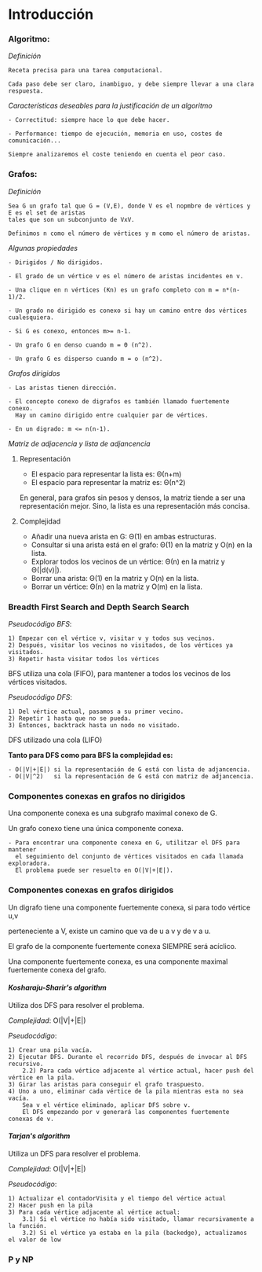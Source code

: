 # Introducción

### **Algoritmo:**

*Definición*
    
    Receta precisa para una tarea computacional. 
    
    Cada paso debe ser claro, inambiguo, y debe siempre llevar a una clara respuesta.
    
*Características deseables para la justificación de un algoritmo*

    - Correctitud: siempre hace lo que debe hacer.
    
    - Performance: tiempo de ejecución, memoria en uso, costes de comunicación...
    
    Siempre analizaremos el coste teniendo en cuenta el peor caso.



### **Grafos:**

*Definición*
    
    Sea G un grafo tal que G = (V,E), donde V es el nopmbre de vértices y E es el set de aristas 
    tales que son un subconjunto de VxV. 
    
    Definimos n como el número de vértices y m como el número de aristas. 
    
*Algunas propiedades*

    - Dirigidos / No dirigidos.
    
    - El grado de un vértice v es el número de aristas incidentes en v.
    
    - Una clique en n vértices (Kn) es un grafo completo con m = n*(n-1)/2.
    
    - Un grado no dirigido es conexo si hay un camino entre dos vértices cualesquiera.
    
    - Si G es conexo, entonces m>= n-1.
    
    - Un grafo G en denso cuando m = Θ (n^2).
    
    - Un grafo G es disperso cuando m = o (n^2).
    
    
    
*Grafos dirigidos*

    - Las aristas tienen dirección. 
    
    - El concepto conexo de digrafos es también llamado fuertemente conexo. 
      Hay un camino dirigido entre cualquier par de vértices.
      
    - En un digrado: m <= n(n-1). 
    
*Matriz de adjacencia y lista de adjancencia*

1) Representación
    - El espacio para representar la lista es: Θ(n+m)
    - El espacio para representar la matriz es: Θ(n^2)
    
    En general, para grafos sin pesos y densos, la matriz tiende a ser una representación mejor. 
    Sino, la lista es una representación más concisa. 
    
2) Complejidad
    
    - Añadir una nueva arista en G: Θ(1) en ambas estructuras.
    - Consultar si una arista está en el grafo: Θ(1) en la matriz y O(n) en la lista.
    - Explorar todos los vecinos de un vértice: Θ(n) en la matriz y Θ(|d(v)|). 
    - Borrar una arista: Θ(1) en la matriz y O(n) en la lista.
    - Borrar un vértice: Θ(n) en la matriz y O(m) en la lista.
    
    
### **Breadth First Search and Depth Search Search**

*Pseudocódigo BFS*:
    
    1) Empezar con el vértice v, visitar v y todos sus vecinos. 
    2) Después, visitar los vecinos no visitados, de los vértices ya visitados. 
    3) Repetir hasta visitar todos los vértices
    
BFS utiliza una cola (FIFO), para mantener a todos los vecinos de los vértices visitados. 



*Pseudocódigo DFS*:
    
    1) Del vértice actual, pasamos a su primer vecino.
    2) Repetir 1 hasta que no se pueda. 
    3) Entonces, backtrack hasta un nodo no visitado. 
    
DFS utilizado una cola (LIFO)



**Tanto para DFS como para BFS la complejidad es:**
    
    - O(|V|+|E|) si la representación de G está con lista de adjancencia.
    - O(|V|^2)   si la representación de G está con matriz de adjancencia.



### **Componentes conexas en grafos no dirigidos**

Una componente conexa es una subgrafo maximal conexo de G. 


Un grafo conexo tiene una única componente conexa. 

    - Para encontrar una componente conexa en G, utilitzar el DFS para mantener 
      el seguimiento del conjunto de vértices visitados en cada llamada exploradora. 
      El problema puede ser resuelto en O(|V|+|E|).
      
### **Componentes conexas en grafos dirigidos**

Un digrafo tiene una componente fuertemente conexa, si para todo vértice u,v 

perteneciente a V, existe un camino que va de u a v y de v a u. 

El grafo de la componente fuertemente conexa SIEMPRE será acíclico. 


Una componente fuertemente conexa, es una componente maximal fuertemente conexa del grafo. 


#### ***Kosharaju-Sharir's algorithm***

Utiliza dos DFS para resolver el problema. 

*Complejidad*:  O(|V|+|E|)

*Pseudocódigo*:

    1) Crear una pila vacía.
    2) Ejecutar DFS. Durante el recorrido DFS, después de invocar al DFS recursivo.
        2.2) Para cada vértice adjacente al vértice actual, hacer push del vértice en la pila. 
    3) Girar las aristas para conseguir el grafo traspuesto. 
    4) Uno a uno, eliminar cada vértice de la pila mientras esta no sea vacía. 
        Sea v el vértice eliminado, aplicar DFS sobre v. 
        El DFS empezando por v generará las componentes fuertemente conexas de v.

#### ***Tarjan's algorithm***

Utiliza un DFS para resolver el problema. 

*Complejidad*:  O(|V|+|E|)

*Pseudocódigo*:

    1) Actualizar el contadorVisita y el tiempo del vértice actual
    2) Hacer push en la pila
    3) Para cada vértice adjacente al vértice actual:
        3.1) Si el vértice no había sido visitado, llamar recursivamente a la función. 
        3.2) Si el vértice ya estaba en la pila (backedge), actualizamos el valor de low
        
### **P y NP**

    
